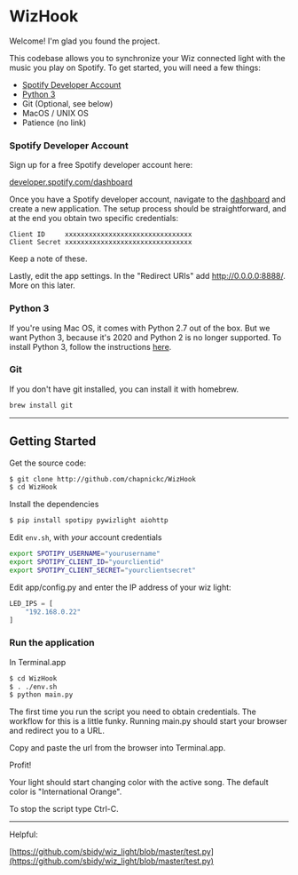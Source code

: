 
# WizHook


Welcome! I'm glad you found the project. 

This codebase allows you to synchronize your Wiz connected light 
with the music you play on Spotify. 
To get started, you will need a few things:

* [Spotify Developer Account](https://developer.spotify.com/dashboard)
* [Python 3](https://docs.python-guide.org/starting/install3/osx/)
* Git (Optional, see below)
* MacOS / UNIX OS
* Patience (no link)

### Spotify Developer Account

Sign up for a free Spotify developer account here:

[developer.spotify.com/dashboard](https://developer.spotify.com/dashboard)

Once you have a Spotify developer account, navigate to the [dashboard](https://developer.spotify.com/dashboard)
and create a new application. The setup process should be straightforward, and at the end 
you obtain two specific credentials:

```
Client ID     xxxxxxxxxxxxxxxxxxxxxxxxxxxxxxxx
Client Secret xxxxxxxxxxxxxxxxxxxxxxxxxxxxxxxx
```

Keep a note of these.

Lastly, edit the app settings. In the "Redirect URIs" add http://0.0.0.0:8888/.
More on this later.

### Python 3 

If you're using Mac OS, it comes with Python 2.7 out of the box.
But we want Python 3, because it's 2020 and Python 2 is no longer supported.
To install Python 3, follow the instructions [here](https://docs.python-guide.org/starting/install3/osx/).

### Git

If you don't have git installed, you can install it with homebrew.

```sh
brew install git
```
-------------------

## Getting Started

Get the source code:
```sh
$ git clone http://github.com/chapnickc/WizHook
$ cd WizHook
```

Install the dependencies
```sh
$ pip install spotipy pywizlight aiohttp
```

Edit `env.sh`, with *your* account credentials

```sh
export SPOTIPY_USERNAME="yourusername"
export SPOTIPY_CLIENT_ID="yourclientid"
export SPOTIPY_CLIENT_SECRET="yourclientsecret"
```

Edit app/config.py and enter the IP address of your wiz light:
```py
LED_IPS = [
    "192.168.0.22"
]
```

### Run the application

In Terminal.app

```sh
$ cd WizHook
$ . ./env.sh
$ python main.py
```

The first time you run the script you need to obtain credentials.
The workflow for this is a little funky. Running main.py should 
start your browser and redirect you to a URL.

Copy and paste the url from the browser into Terminal.app.

Profit!

Your light should start changing color with the 
active song. The default color is "International Orange".

To stop the script type Ctrl-C.

----------------------

Helpful:

[https://github.com/sbidy/wiz_light/blob/master/test.py](https://github.com/sbidy/wiz_light/blob/master/test.py)


